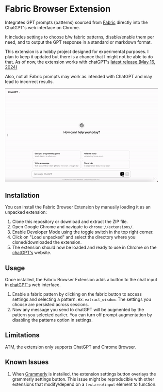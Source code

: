 # Fabric Browser Extension

Integrates GPT prompts (patterns) sourced from [Fabric](https://github.com/danielmiessler/fabric) directly into the ChatGPT's web interface on Chrome.

It includes settings to choose b/w fabric patterns, disable/enable them per need, and to output the GPT response in a standard or markdown format.

This extension is a hobby project designed for experimental purposes. I plan to keep it updated but there is a chance that I might not be able to do that. As of now, the extension works with chatGPT's [latest release (May 16, 2024)](https://help.openai.com/en/articles/6825453-chatgpt-release-notes#h_78b6147826) 

Also, not all Fabric prompts may work as intended with ChatGPT and may lead to incorrect results.

<div style="max-width: 720px; margin: auto">

![Demo](./resources/demo.gif)

</div>

## Installation

You can install the Fabric Browser Extension by manually loading it as an unpacked extension:

1. Clone this repository or download and extract the ZIP file.
2. Open Google Chrome and navigate to `chrome://extensions/`.
3. Enable Developer Mode using the toggle switch in the top right corner.
4. Click on "Load unpacked" and select the directory where you cloned/downloaded the extension.
5. The extension should now be loaded and ready to use in Chrome on the [chatGPT's](https://chatgpt.com/) website.

## Usage

Once installed, the Fabric Browser Extension adds a button to the chat input in [chatGPT's](https://chatgpt.com/) web interface.

1. Enable a fabric pattern by clicking on the fabric button to access settings and selecting a pattern. ex: `extract_wisdom`. The settings you choose are persisted across sessions.
2. Now any message you send to chatGPT will be augmented by the pattern you selected earlier. You can turn off prompt augmentation by disabling the patterns option in settings.

## Limitations

ATM, the extension only supports ChatGPT and Chrome Browser.

## Known Issues
1. When [Grammerly](https://www.grammarly.com/) is installed, the extension settings button overlays the grammerly settings button. This issue might be reproducible with other extensions that modify/depend on a `textarea`/`input` element to function.